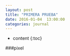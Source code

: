 ```yaml
---
layout: post
title: "PRIMERA PRUEBA"
date: 2016-01-04  13:00:00
categories: journal
---
```


* content
{:toc}


###pixel